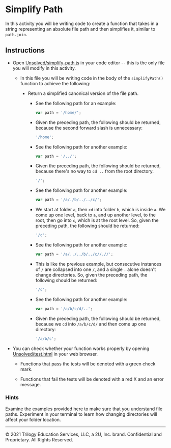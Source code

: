 # Simplify Path

In this activity you will be writing code to create a function that takes in a string representing an absolute file path and then simplifies it, similar to `path.join`.

## Instructions

- Open [Unsolved/simplify-path.js](Unsolved/simplify-path.js) in your code editor -- this is the only file you will modify in this activity.

  - In this file you will be writing code in the body of the `simplifyPath()` function to achieve the following:

    - Return a simplified canonical version of the file path.

      - See the following path for an example:

        ```js
        var path = '/home/';
        ```

      - Given the preceding path, the following should be returned, because the second forward slash is unnecessary:

        ```js
        '/home';
        ```

      - See the following path for another example:

        ```js
        var path = '/../';
        ```

      - Given the preceding path, the following should be returned, because there's no way to `cd ..` from the root directory.

        ```js
        '/';
        ```

      - See the following path for another example:

        ```js
        var path = '/a/./b/../../c/';
        ```

      - We start at folder `a`, then `cd` into folder `b`, which is inside `a`. We come up one level, back to `a`, and up another level, to the root, then go into `c`, which is at the root level. So, given the preceding path, the following should be returned:

        ```js
        '/c';
        ```

      - See the following path for another example:

        ```js
        var path = '/a/../../b/../c//.//';
        ```

      - This is like the previous example, but consecutive instances of `/` are collapsed into one `/`, and a single `.` alone doesn't change directories. So, given the preceding path, the following should be returned:

        ```js
        '/c';
        ```

      - See the following path for another example:

        ```js
        var path = '/a/b/c/d/..';
        ```

      - Given the preceding path, the following should be returned, because we `cd` into `/a/b/c/d/` and then come up one directory:

        ```js
        '/a/b/c';
        ```

- You can check whether your function works properly by opening [Unsolved/test.html](Unsolved/test.html) in your web browser.

  - Functions that pass the tests will be denoted with a green check mark.

  - Functions that fail the tests will be denoted with a red X and an error message.

### Hints

Examine the examples provided here to make sure that you understand file paths. Experiment in your terminal to learn how changing directories will affect your folder location.

---

© 2021 Trilogy Education Services, LLC, a 2U, Inc. brand. Confidential and Proprietary. All Rights Reserved.
